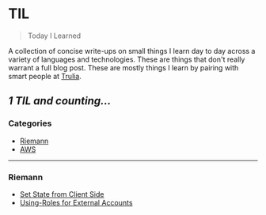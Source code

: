 # TIL

> Today I Learned

A collection of concise write-ups on small things I learn day to day across a
variety of languages and technologies. These are things that don't really
warrant a full blog post. These are mostly things I learn by pairing with
smart people at [Trulia](http://trulia.com/).

_1 TIL and counting..._
---

### Categories

* [Riemann](#riemann)
* [AWS](#aws)

---

### Riemann

- [Set State from Client Side](riemann/set-state-from-client-side.md)
- [Using-Roles for External Accounts](aws/using-roles-for-external-accounts.md)
